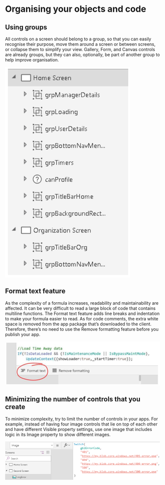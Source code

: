 # Organising your objects and code

## Using groups

All controls on a screen should belong to a group, so that you can easily recognise their purpose, move them around a screen or between screens, or collapse them to simplify your view. Gallery, Form, and Canvas controls are already groups, but they can also, optionally, be part of another group to help improve organisation.

![Image showing the grouping of components in the canvas app navigation pane](../../assets/control-groups.png)

## Format text feature

As the complexity of a formula increases, readability and maintainability are affected. It can be very difficult to read a large block of code that contains multiline functions. The Format text feature adds line breaks and indentation to make your formula easier to read. As for code comments, the extra white space is removed from the app package that’s downloaded to the client. Therefore, there’s no need to use the Remove formatting feature before you publish your app.

![Image showing the format text option in the code editor](../../assets/format-text.png)

## Minimizing the number of controls that you create

To minimize complexity, try to limit the number of controls in your apps. For example, instead of having four image controls that lie on top of each other and have different Visible property settings, use one image that includes logic in its Image property to show different images.

![Image showing code example for displaying multiple images](../../assets/variable-image.png)
